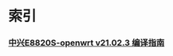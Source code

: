 # 索引
### [中兴E8820S-openwrt v21.02.3 编译指南](https://github.com/TsXor/my-openwrt-archive/blob/master/zte_e8820s/orig-v21.02.3/README.md)
